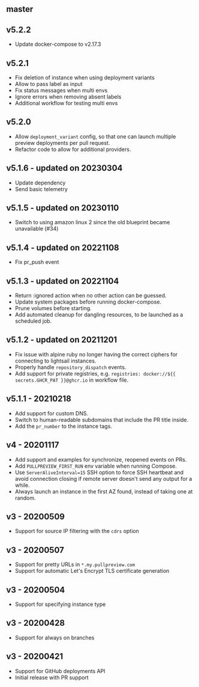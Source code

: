 ## master

## v5.2.2

* Update docker-compose to v2.17.3

## v5.2.1

* Fix deletion of instance when using deployment variants
* Allow to pass label as input
* Fix status messages when multi envs
* Ignore errors when removing absent labels
* Additional workflow for testing multi envs

## v5.2.0

- Allow `deployment_variant` config, so that one can launch multiple preview deployments per pull request.
- Refactor code to allow for additional providers.

## v5.1.6 - updated on 20230304

- Update dependency
- Send basic telemetry

## v5.1.5 - updated on 20230110

- Switch to using amazon linux 2 since the old blueprint became unavailable (#34)

## v5.1.4 - updated on 20221108

- Fix pr_push event

## v5.1.3 - updated on 20221104

- Return :ignored action when no other action can be guessed.
- Update system packages before running docker-compose.
- Prune volumes before starting.
- Add automated cleanup for dangling resources, to be launched as a scheduled job.

## v5.1.2 - updated on 20211201

- Fix issue with alpine ruby no longer having the correct ciphers for connecting to lightsail instances.
- Properly handle `repository_dispatch` events.
- Add support for private registries, e.g. `registries: docker://${{ secrets.GHCR_PAT }}@ghcr.io` in workflow file.

## v5.1.1 - 20210218

- Add support for custom DNS.
- Switch to human-readable subdomains that include the PR title inside.
- Add the `pr_number` to the instance tags.

## v4 - 20201117

- Add support and examples for synchronize, reopened events on PRs.
- Add `PULLPREVIEW_FIRST_RUN` env variable when running Compose.
- Use `ServerAliveInterval=15` SSH option to force SSH heartbeat and avoid connection closing if remote server doesn't send any output for a while.
- Always launch an instance in the first AZ found, instead of taking one at random.

## v3 - 20200509

- Support for source IP filtering with the `cdrs` option

## v3 - 20200507

- Support for pretty URLs in `*.my.pullpreview.com`
- Support for automatic Let's Encrypt TLS certificate generation

## v3 - 20200504

- Support for specifying instance type

## v3 - 20200428

- Support for always on branches

## v3 - 20200421

- Support for GitHub deployments API
- Initial release with PR support
